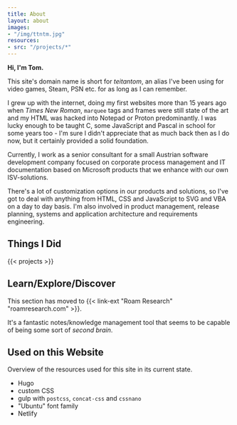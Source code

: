 ```yaml
---
title: About
layout: about
images:
- "/img/ttntm.jpg"
resources:
- src: "/projects/*"
---
```


**Hi, I'm Tom.**

This site's domain name is short for _teitantom_, an alias I've been using for video games, Steam, PSN etc. for as long as I can remember.

I grew up with the internet, doing my first websites more than 15 years ago when _Times New Roman_, `marquee` tags and frames were still state of the art and my HTML was hacked into Notepad or Proton predominantly. I was lucky enough to be taught C, some JavaScript and Pascal in school for some years too - I'm sure I didn't appreciate that as much back then as I do now, but it certainly provided a solid foundation.

Currently, I work as a senior consultant for a small Austrian software development company focused on corporate process management and IT documentation based on Microsoft products that we enhance with our own ISV-solutions.

There's a lot of customization options in our products and solutions, so I've got to deal with anything from HTML, CSS and JavaScript to SVG and VBA on a day to day basis. I'm also involved in product management, release planning, systems and application architecture and requirements engineering.

## Things I Did

{{< projects >}}

## Learn/Explore/Discover

This section has moved to {{< link-ext "Roam Research" "roamresearch.com" >}}.

It's a fantastic notes/knowledge management tool that seems to be capable of being some sort of _second brain_.

## Used on this Website

Overview of the resources used for this site in its current state.

- Hugo
- custom CSS
- gulp with `postcss`, `concat-css` and `cssnano`
- "Ubuntu" font family
- Netlify
